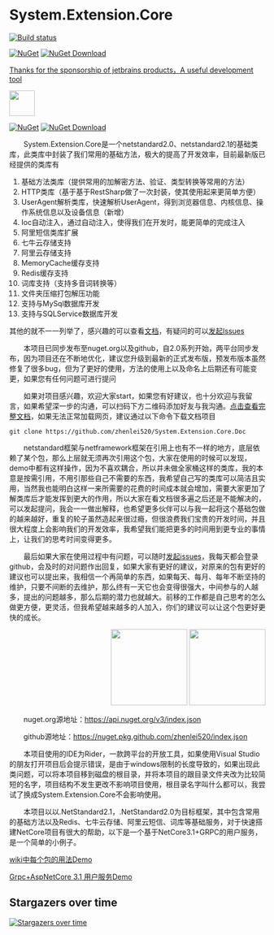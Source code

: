 # System.Extension.Core

[![Build status](https://dev.azure.com/wangzhenlei520/System.Extension.Core/_apis/build/status/System.Extension.Core-2.0%20Build)](https://dev.azure.com/wangzhenlei520/System.Extension.Core/_build/latest?definitionId=3)

[![NuGet](https://img.shields.io/nuget/v/EInfrastructure.Core.svg?style=flat-square)](https://www.nuget.org/packages/EInfrastructure.Core)
[![NuGet Download](https://img.shields.io/nuget/dt/EInfrastructure.Core.svg?style=flat-square)](https://www.nuget.org/packages/EInfrastructure.Core)

<a class="ide" href="https://www.jetbrains.com/?from=System.Extension.Core">
    <p>Thanks for the sponsorship of jetbrains products，A useful development tool</p>
    <img src="./jetbrains.png" width="50" height="50">
</a>


[![NuGet](https://img.shields.io/nuget/v/EInfrastructure.Core.svg?style=flat-square)](https://www.nuget.org/packages/EInfrastructure.Core)
[![NuGet Download](https://img.shields.io/nuget/dt/EInfrastructure.Core.svg?style=flat-square)](https://www.nuget.org/packages/EInfrastructure.Core)

&emsp;&emsp;System.Extension.Core是一个netstandard2.0、netstandard2.1的基础类库，此类库中封装了我们常用的基础方法，极大的提高了开发效率，目前最新版已经提供的类库有

1. 基础方法类库（提供常用的加解密方法、验证、类型转换等常用的方法）
1. HTTP类库（基于基于RestSharp做了一次封装，使其使用起来更简单方便）
1. UserAgent解析类库，快速解析UserAgent，得到浏览器信息、内核信息、操作系统信息以及设备信息（新增）
1. Ioc自动注入，通过自动注入，使得我们在开发时，能更简单的完成注入
1. 阿里短信类库扩展
1. 七牛云存储支持
1. 阿里云存储支持
1. MemoryCache缓存支持
1. Redis缓存支持
1. 词库支持（支持多音词转换等）
1. 文件夹压缩打包解压功能
1. 支持与MySql数据库开发
1. 支持与SQLService数据库开发

其他的就不一一列举了，感兴趣的可以查看[文档](https://docs.bflove.cn/System.Extension.Core.Doc/#/zh-cn/abstract)，有疑问的可以<a href="https://github.com/zhenlei520/System.Extension.Core/issues/new">发起Issues</a>


&emsp;&emsp;本项目已同步发布至nuget.org以及github，自2.0系列开始，两平台同步发布，因为项目还在不断地优化，建议您升级到最新的正式发布版，预发布版本虽然修复了很多bug，但为了更好的使用，方法的使用上以及命名上后期还有可能变更，如果您有任何问题可进行提问

&emsp;&emsp;如果对项目感兴趣，欢迎大家start，如果您有好建议，也十分欢迎与我留言，如果希望深一步的沟通，可以扫码下方二维码添加好友与我沟通。[点击查看完整文档](https://docs.bflove.cn/#/zh-cn/abstract)，如果无法正常加载网页，建议通过以下命令下载文档项目

    git clone https://github.com/zhenlei520/System.Extension.Core.Doc

&emsp;&emsp;netstandard框架与netframework框架在引用上也有不一样的地方，底层依赖了某个包，那么上层就无须再次引用这个包，大家在使用的时候可以发现，demo中都有这样操作，因为不喜欢耦合，所以并未做全家桶这样的类库，我的本意是按需引用，不用引那些自己不需要的东西，我希望自己写的类库可以简洁且实用，当然我也能明白这样一来所需要的花费的时间成本就会增加，需要大家更加了解类库后才能发挥到更大的作用，所以大家在看文档很多遍之后还是不能解决的，可以发起提问，我会一一做出解释，也希望更多伙伴可以与我一起将这个基础包做的越来越好，重复的轮子虽然造起来很过瘾，但很浪费我们宝贵的开发时间，并且很大程度上会影响我们的开发效率，我希望我们能把更多的时间用到更专业的事情上，让我们的思考时间变得更多。


&emsp;&emsp;最后如果大家在使用过程中有问题，可以随时<a href="https://github.com/zhenlei520/System.Extension.Core/issues/new">发起issues</a>，我每天都会登录github，会及时的对问题作出回复，如果大家有更好的建议，对原来的包有更好的建议也可以提出来，我相信一个再简单的东西，如果每天、每月、每年不断坚持的维护，只要不间断的去维护，那么终有一天它也会变得很强大，中间参与的人越多，提出的问题越多，那么后期的潜力也就越大。前移的工作都是自己思考的怎么做更方便，更灵活，但我希望越来越多的人加入，你们的建议可以让这个包更好更快的成长。

<div>
  <p align="right">
    <img width="150" height="150" src="https://docs.bflove.cn/System.Extension.Core.Doc/_media/wechat.jpg">
    <img width="150" height="150"  src="https://docs.bflove.cn/System.Extension.Core.Doc/_media/qq.jpg">
  </p>
  <p align="right">

  </p>
</div>

&emsp;&emsp;nuget.org源地址：https://api.nuget.org/v3/index.json

&emsp;&emsp;github源地址：https://nuget.pkg.github.com/zhenlei520/index.json

&emsp;&emsp;本项目使用的IDE为Rider，一款跨平台的开放工具，如果使用Visual Studio的朋友打开项目后会提示错误，是由于windows限制的长度导致的，如果出现此类问题，可以将本项目移到磁盘的根目录，并将本项目的跟目录文件夹改为比较简短的名字，项目结构不发生更改不影响项目使用，根目录名字叫什么都可以，我尝试了换成System.Extension.Core不会影响使用。


&emsp;&emsp;本项目以以.NetStandard2.1，.NetStandard2.0为目标框架，其中包含常用的基础方法以及Redis、七牛云存储、阿里云短信、词库等基础服务，对于快速搭建NetCore项目有很大的帮助，以下是一个基于NetCore3.1+GRPC的用户服务，是一个简单的小例子。

[wiki中每个包的用法Demo](https://github.com/zhenlei520/System.Extension.Core.Demo)

[Grpc+AspNetCore 3.1 用户服务Demo](https://github.com/zhenlei520/Wolf.User.Service.Demo)

## Stargazers over time

[![Stargazers over time](https://starchart.cc/zhenlei520/System.Extension.Core.svg)](https://starchart.cc/zhenlei520/System.Extension.Core)
